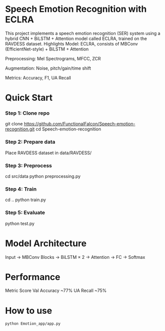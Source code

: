 
# Speech Emotion Recognition with ECLRA

This project implements a speech emotion recognition (SER) system using a hybrid CNN + BiLSTM + Attention model called ECLRA, trained on the RAVDESS dataset.
Highlights
Model: ECLRA, consists of MBConv (EfficientNet-style) + BiLSTM + Attention 

Preprocessing: Mel Spectrograms, MFCC, ZCR

Augmentation: Noise, pitch/gain/time shift

Metrics: Accuracy, F1, UA Recall



# Quick Start

### Step 1: Clone repo
git clone https://github.com/FunctionalFalcon/Speech-emotion-recognition.git
cd Speech-emotion-recognition

### Step 2: Prepare data
Place RAVDESS dataset in data/RAVDESS/

### Step 3: Preprocess
cd src/data
python preprocessing.py

### Step 4: Train
cd ..
python train.py

### Step 5: Evaluate
python test.py



# Model Architecture
Input → MBConv Blocks → BiLSTM × 2 → Attention → FC → Softmax


# Performance
Metric	Score
Val Accuracy	~77%
UA Recall	~75%

# How to use
```bash
python Emotion_app/app.py
```
